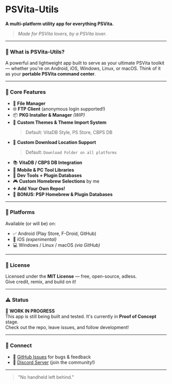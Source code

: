 # PSVita-Utils

**A multi-platform utility app for everything PSVita.**

> _Made for PSVita lovers, by a PSVita lover._

---

### 🌟 What is PSVita-Utils?

A powerful and lightweight app built to serve as your ultimate PSVita toolkit — whether you're on Android, iOS, Windows, Linux, or macOS. Think of it as your **portable PSVita command center**.

---

### 🧰 Core Features

- 📁 **File Manager**
- 🌐 **FTP Client** (anonymous login supported!)
- 📦 **PKG Installer & Manager** *(WIP)*
- 🎨 **Custom Themes & Theme Import System**  
    > Default: VitaDB Style, PS Store, CBPS DB
- 🔄 **Custom Download Location Support**  
    > Default: `Download Folder on all platforms`
- 📚 **VitaDB / CBPS DB Integration**
- 💾 **Mobile & PC Tool Libraries**
- 🧪 **Dev Tools + Plugin Databases**
- 🎮 **Custom Homebrew Selections** by me
- ➕ **Add Your Own Repos!**
- 🎁 **BONUS: PSP Homebrew & Plugin Databases**

---

### 🚀 Platforms

Available (or will be) on:

- ✅ Android (Play Store, F-Droid, GitHub)
- 🧪 iOS *(experimental)*
- 💻 Windows / Linux / macOS *(via GitHub)*

---

### 📜 License

Licensed under the **MIT License** — free, open-source, adless.  
Give credit, remix, and build on it!

---

### ⚠️ Status

🧪 **WORK IN PROGRESS**  
This app is still being built and tested. It's currently in **Proof of Concept** stage.  
Check out the repo, leave issues, and follow development!

---

### 💬 Connect

- 📣 [GitHub Issues](https://github.com/SSMG4/PSVita-Utils/issues) for bugs & feedback
- 💬 [Discord Server](https://discord.gg/7hYjbBHmq3) (join the community!)

---

> "No handheld left behind."
